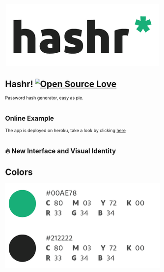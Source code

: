 <p align="center">
  <img src="https://raw.githubusercontent.com/stefanobg/hashr/master/assets/Hashr-Dark.png">
</p>

# Hashr! [![Open Source Love](https://badges.frapsoft.com/os/v2/open-source.svg?v=103)](https://github.com/ellerbrock/open-source-badges/)
Password hash generator, easy as pie.
<br/><br/>

## Online Example 
The app is deployed on heroku, take a look by clicking [here](https://hashr-php.herokuapp.com/)
<br/><br/>

## 🔥 New Interface and Visual Identity
# Colors
<p float="left">
  <img src="https://raw.githubusercontent.com/stefanobg/hashr/master/assets/Colors.png">
</p>
<br/><br/>